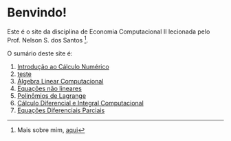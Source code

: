# Benvindo!

Este é o site da disciplina de Economia Computacional II lecionada pelo Prof. Nelson S. dos Santos [^1].

O sumário deste site é:

1. [Introdução ao Cálculo Numérico](calculonumerico.md)
2. [teste](www.terra.com.br)
3. [Álgebra Linear Computacional](algebralinearcomputacional.md)
4. [Equações não lineares](equacoes_nao_lineares.md)
5. [Polinômios de Lagrange](polinomioLagrange.html)
6. [Cálculo Diferencial e Integral Computacional](calculo.md)
7. [Equações Diferenciais Parciais](edp.md)







[^1]: Mais sobre mim, [aqui](https://professor.ufrgs.br/nelsonseixas)
